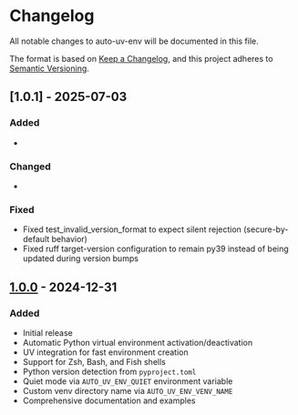 # Changelog

All notable changes to auto-uv-env will be documented in this file.

The format is based on [Keep a Changelog](https://keepachangelog.com/en/1.0.0/),
and this project adheres to [Semantic Versioning](https://semver.org/spec/v2.0.0.html).

## [1.0.1] - 2025-07-03

### Added
-

### Changed
-

### Fixed
- Fixed test_invalid_version_format to expect silent rejection (secure-by-default behavior)
- Fixed ruff target-version configuration to remain py39 instead of being updated during version bumps


## [1.0.0] - 2024-12-31

### Added
- Initial release
- Automatic Python virtual environment activation/deactivation
- UV integration for fast environment creation
- Support for Zsh, Bash, and Fish shells
- Python version detection from `pyproject.toml`
- Quiet mode via `AUTO_UV_ENV_QUIET` environment variable
- Custom venv directory name via `AUTO_UV_ENV_VENV_NAME`
- Comprehensive documentation and examples

[1.0.0]: https://github.com/ashwch/auto-uv-env/releases/tag/v1.0.0